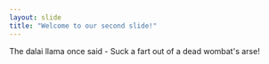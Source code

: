```yaml
---
layout: slide
title: "Welcome to our second slide!"
---
```

The dalai llama once said -
Suck a fart out of a dead wombat's arse!
